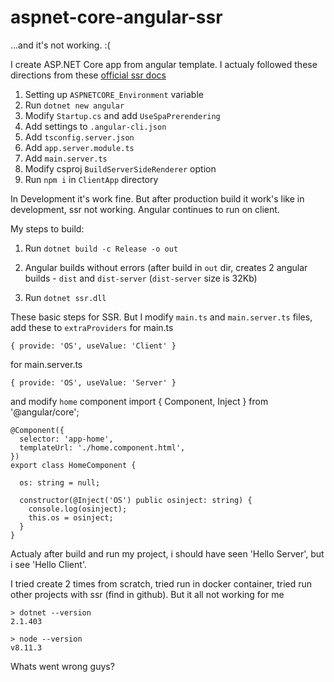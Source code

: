 # aspnet-core-angular-ssr

...and it's not working. :(

I create ASP.NET Core app from angular template. I actualy followed these directions from these [official ssr docs][1]

1. Setting up `ASPNETCORE_Environment` variable
2. Run `dotnet new angular`
3. Modify `Startup.cs` and add `UseSpaPrerendering`
4. Add settings to `.angular-cli.json`
5. Add `tsconfig.server.json`
6. Add `app.server.module.ts`
7. Add `main.server.ts`
8. Modify csproj `BuildServerSideRenderer` option
9. Run `npm i` in `ClientApp` directory

In Development it's work fine. But after production build it work's like in development, ssr not working. Angular continues to run on client. 

My steps to build:

1. Run `dotnet build -c Release -o out`

2. Angular builds without errors (after build in `out` dir, creates 2 angular builds - `dist` and `dist-server` (`dist-server` size is 32Kb)

3. Run `dotnet ssr.dll`

These basic steps for SSR. But I modify `main.ts` and `main.server.ts` files, add these to `extraProviders`
for main.ts

    { provide: 'OS', useValue: 'Client' }

for main.server.ts

    { provide: 'OS', useValue: 'Server' }

and modify `home` component
    import { Component, Inject  } from '@angular/core';

    @Component({
      selector: 'app-home',
      templateUrl: './home.component.html',
    })
    export class HomeComponent {

      os: string = null;

      constructor(@Inject('OS') public osinject: string) {
        console.log(osinject);
        this.os = osinject;
      }
    }


Actualy after build and run my project, i should have seen 'Hello Server', but i see 'Hello Client'.

I tried create 2 times from scratch, tried run in docker container, tried run other projects with ssr (find in github). But it all not working for me

    > dotnet --version
    2.1.403

    > node --version
    v8.11.3

Whats went wrong guys? 


  [1]: https://docs.microsoft.com/en-us/aspnet/core/client-side/spa/angular?view=aspnetcore-2.1&tabs=visual-studio#server-side-rendering
  [2]: https://github.com/extremecodetv/aspnet-core-angular-ssr
